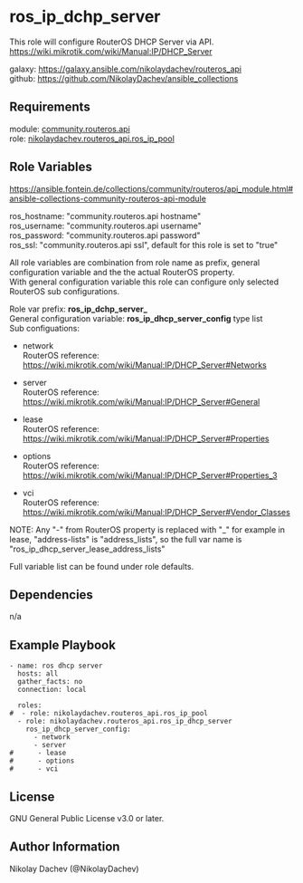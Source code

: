 ros_ip_dchp_server
=========

This role will configure RouterOS DHCP Server via API.  
https://wiki.mikrotik.com/wiki/Manual:IP/DHCP_Server  

galaxy: https://galaxy.ansible.com/nikolaydachev/routeros_api  
github: https://github.com/NikolayDachev/ansible_collections  

Requirements
------------

module: [community.routeros.api](https://galaxy.ansible.com/community/routeros)  
role: [nikolaydachev.routeros_api.ros_ip_pool](https://galaxy.ansible.com/nikolaydachev/routeros_api)  

Role Variables
--------------

https://ansible.fontein.de/collections/community/routeros/api_module.html#ansible-collections-community-routeros-api-module  

ros_hostname: "community.routeros.api hostname"  
ros_username: "community.routeros.api username"  
ros_password: "community.routeros.api password"  
ros_ssl: "community.routeros.api ssl", default for this role is set to "true"  

All role variables are combination from role name as prefix, general configuration variable and the the actual RouterOS property.  
With general configuration variable this role can configure only selected RouterOS sub configurations.  

Role var prefix: **ros_ip_dchp_server_**  
General configuration variable: **ros_ip_dhcp_server_config** type list  
Sub configuations:  
- network  
  RouterOS reference: https://wiki.mikrotik.com/wiki/Manual:IP/DHCP_Server#Networks  

- server  
  RouterOS reference: https://wiki.mikrotik.com/wiki/Manual:IP/DHCP_Server#General  

- lease  
  RouterOS reference: https://wiki.mikrotik.com/wiki/Manual:IP/DHCP_Server#Properties  

- options  
  RouterOS reference: https://wiki.mikrotik.com/wiki/Manual:IP/DHCP_Server#Properties_3  
  
- vci  
  RouterOS reference: https://wiki.mikrotik.com/wiki/Manual:IP/DHCP_Server#Vendor_Classes  


NOTE: Any "-" from RouterOS property is replaced with "_" for example in lease, "address-lists" is "address_lists", so the full var name is "ros_ip_dhcp_server_lease_address_lists"  

Full variable list can be found under role defaults.  

Dependencies
------------

n/a

Example Playbook
----------------
```
- name: ros dhcp server 
  hosts: all
  gather_facts: no
  connection: local

  roles:
#  - role: nikolaydachev.routeros_api.ros_ip_pool
  - role: nikolaydachev.routeros_api.ros_ip_dhcp_server
    ros_ip_dhcp_server_config:
      - network
      - server
#      - lease
#      - options
#      - vci
```
License
-------

GNU General Public License v3.0 or later.

Author Information
------------------

Nikolay Dachev (@NikolayDachev)